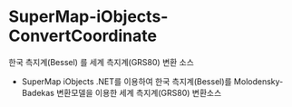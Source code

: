 # SuperMap-iObjects-ConvertCoordinate
한국 측지계(Bessel) 를 세계 측지계(GRS80) 변환 소스

- SuperMap iObjects .NET를 이용하여 한국 측지계(Bessel)를 Molodensky-Badekas 변환모델을 이용한 세계 측지계(GRS80) 변환소스
 
